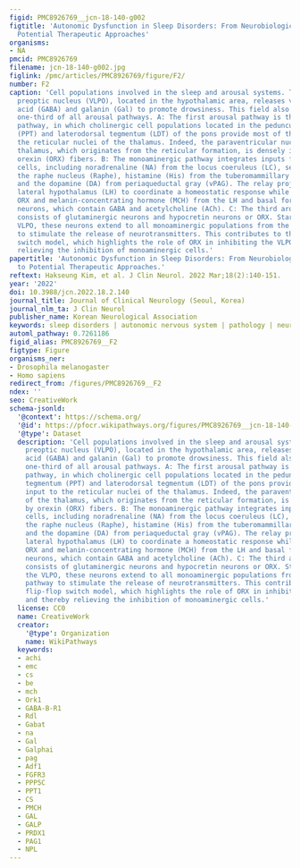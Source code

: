 ```yaml
---
figid: PMC8926769__jcn-18-140-g002
figtitle: 'Autonomic Dysfunction in Sleep Disorders: From Neurobiological Basis to
  Potential Therapeutic Approaches'
organisms:
- NA
pmcid: PMC8926769
filename: jcn-18-140-g002.jpg
figlink: /pmc/articles/PMC8926769/figure/F2/
number: F2
caption: 'Cell populations involved in the sleep and arousal systems. The ventrolateral
  preoptic nucleus (VLPO), located in the hypothalamic area, releases γ-aminobutyric
  acid (GABA) and galanin (Gal) to promote drowsiness. This field also innervates
  one-third of all arousal pathways. A: The first arousal pathway is the cholinergic
  pathway, in which cholinergic cell populations located in the pedunculopontine tegmentum
  (PPT) and laterodorsal tegmentum (LDT) of the pons provide most of the input to
  the reticular nuclei of the thalamus. Indeed, the paraventricular nucleus of the
  thalamus, which originates from the reticular formation, is densely innervated by
  orexin (ORX) fibers. B: The monoaminergic pathway integrates inputs from monoaminergic
  cells, including noradrenaline (NA) from the locus coeruleus (LC), serotonin from
  the raphe nucleus (Raphe), histamine (His) from the tuberomammillary nucleus (TMN),
  and the dopamine (DA) from periaqueductal gray (vPAG). The relay projects to the
  lateral hypothalamus (LH) to coordinate a homeostatic response while also receiving
  ORX and melanin-concentrating hormone (MCH) from the LH and basal forebrain (BF)
  neurons, which contain GABA and acetylcholine (ACh). C: The third arousal system
  consists of glutaminergic neurons and hypocretin neurons or ORX. Starting from the
  VLPO, these neurons extend to all monoaminergic populations from the second pathway
  to stimulate the release of neurotransmitters. This contributes to the flip-flop
  switch model, which highlights the role of ORX in inhibiting the VLPO and thereby
  relieving the inhibition of monoaminergic cells.'
papertitle: 'Autonomic Dysfunction in Sleep Disorders: From Neurobiological Basis
  to Potential Therapeutic Approaches.'
reftext: Hakseung Kim, et al. J Clin Neurol. 2022 Mar;18(2):140-151.
year: '2022'
doi: 10.3988/jcn.2022.18.2.140
journal_title: Journal of Clinical Neurology (Seoul, Korea)
journal_nlm_ta: J Clin Neurol
publisher_name: Korean Neurological Association
keywords: sleep disorders | autonomic nervous system | pathology | neurobiology
automl_pathway: 0.7261186
figid_alias: PMC8926769__F2
figtype: Figure
organisms_ner:
- Drosophila melanogaster
- Homo sapiens
redirect_from: /figures/PMC8926769__F2
ndex: ''
seo: CreativeWork
schema-jsonld:
  '@context': https://schema.org/
  '@id': https://pfocr.wikipathways.org/figures/PMC8926769__jcn-18-140-g002.html
  '@type': Dataset
  description: 'Cell populations involved in the sleep and arousal systems. The ventrolateral
    preoptic nucleus (VLPO), located in the hypothalamic area, releases γ-aminobutyric
    acid (GABA) and galanin (Gal) to promote drowsiness. This field also innervates
    one-third of all arousal pathways. A: The first arousal pathway is the cholinergic
    pathway, in which cholinergic cell populations located in the pedunculopontine
    tegmentum (PPT) and laterodorsal tegmentum (LDT) of the pons provide most of the
    input to the reticular nuclei of the thalamus. Indeed, the paraventricular nucleus
    of the thalamus, which originates from the reticular formation, is densely innervated
    by orexin (ORX) fibers. B: The monoaminergic pathway integrates inputs from monoaminergic
    cells, including noradrenaline (NA) from the locus coeruleus (LC), serotonin from
    the raphe nucleus (Raphe), histamine (His) from the tuberomammillary nucleus (TMN),
    and the dopamine (DA) from periaqueductal gray (vPAG). The relay projects to the
    lateral hypothalamus (LH) to coordinate a homeostatic response while also receiving
    ORX and melanin-concentrating hormone (MCH) from the LH and basal forebrain (BF)
    neurons, which contain GABA and acetylcholine (ACh). C: The third arousal system
    consists of glutaminergic neurons and hypocretin neurons or ORX. Starting from
    the VLPO, these neurons extend to all monoaminergic populations from the second
    pathway to stimulate the release of neurotransmitters. This contributes to the
    flip-flop switch model, which highlights the role of ORX in inhibiting the VLPO
    and thereby relieving the inhibition of monoaminergic cells.'
  license: CC0
  name: CreativeWork
  creator:
    '@type': Organization
    name: WikiPathways
  keywords:
  - achi
  - emc
  - cs
  - be
  - mch
  - Ork1
  - GABA-B-R1
  - Rdl
  - Gabat
  - na
  - Gal
  - Galphai
  - pag
  - Adf1
  - FGFR3
  - PPP5C
  - PPT1
  - CS
  - PMCH
  - GAL
  - GALP
  - PRDX1
  - PAG1
  - NPL
---
```

